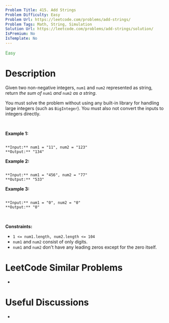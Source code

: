 ```yaml
---
Problem Title: 415. Add Strings
Problem Difficulty: Easy
Problem Url: https://leetcode.com/problems/add-strings/
Problem Tags: Math, String, Simulation
Solution Url: https://leetcode.com/problems/add-strings/solution/
IsPremium: No
IsTemplate: No
---
```


<span style="color: rgb(67, 160, 71);">Easy</span>

# Description

Given two non-negative integers, `num1` and `num2` represented as string, return *the sum of* `num1` *and* `num2` *as a string*.


You must solve the problem without using any built-in library for handling large integers (such as `BigInteger`). You must also not convert the inputs to integers directly.


 


**Example 1:**



```

**Input:** num1 = "11", num2 = "123"
**Output:** "134"

```

**Example 2:**



```

**Input:** num1 = "456", num2 = "77"
**Output:** "533"

```

**Example 3:**



```

**Input:** num1 = "0", num2 = "0"
**Output:** "0"

```

 


**Constraints:**


* `1 <= num1.length, num2.length <= 104`
* `num1` and `num2` consist of only digits.
* `num1` and `num2` don't have any leading zeros except for the zero itself.




# LeetCode Similar Problems

- []()

# Useful Discussions

- []()
